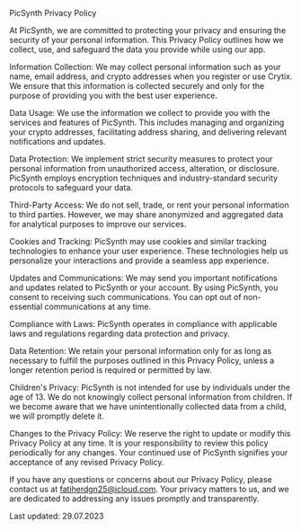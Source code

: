 PicSynth Privacy Policy

At PicSynth, we are committed to protecting your privacy and ensuring the security of your personal information. This Privacy Policy outlines how we collect, use, and safeguard the data you provide while using our app.

Information Collection: We may collect personal information such as your name, email address, and crypto addresses when you register or use Crytix. We ensure that this information is collected securely and only for the purpose of providing you with the best user experience.

Data Usage: We use the information we collect to provide you with the services and features of PicSynth. This includes managing and organizing your crypto addresses, facilitating address sharing, and delivering relevant notifications and updates.

Data Protection: We implement strict security measures to protect your personal information from unauthorized access, alteration, or disclosure. PicSynth employs encryption techniques and industry-standard security protocols to safeguard your data.

Third-Party Access: We do not sell, trade, or rent your personal information to third parties. However, we may share anonymized and aggregated data for analytical purposes to improve our services.

Cookies and Tracking: PicSynth may use cookies and similar tracking technologies to enhance your user experience. These technologies help us personalize your interactions and provide a seamless app experience.

Updates and Communications: We may send you important notifications and updates related to PicSynth or your account. By using PicSynth, you consent to receiving such communications. You can opt out of non-essential communications at any time.

Compliance with Laws: PicSynth operates in compliance with applicable laws and regulations regarding data protection and privacy.

Data Retention: We retain your personal information only for as long as necessary to fulfill the purposes outlined in this Privacy Policy, unless a longer retention period is required or permitted by law.

Children's Privacy: PicSynth is not intended for use by individuals under the age of 13. We do not knowingly collect personal information from children. If we become aware that we have unintentionally collected data from a child, we will promptly delete it.

Changes to the Privacy Policy: We reserve the right to update or modify this Privacy Policy at any time. It is your responsibility to review this policy periodically for any changes. Your continued use of PicSynth signifies your acceptance of any revised Privacy Policy.

If you have any questions or concerns about our Privacy Policy, please contact us at fatiherdgn25@icloud.com. Your privacy matters to us, and we are dedicated to addressing any issues promptly and transparently.

Last updated: 29.07.2023
